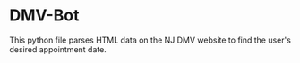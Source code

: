 # DMV-Bot

This python file parses HTML data on the NJ DMV website to find the user's desired appointment date. 
